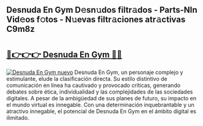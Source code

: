 ## Desnuda En Gym D𝚎sn𝚞dos filtr𝚊dos - Parts-NIn Vid𝚎os f𝚘tos - N𝚞evas filtr𝚊ciones atr𝚊ctivas C9m8z

# <h2><a href="http://mb6zhy.tromn.icu/?c=Desnuda+En+Gym">🔗👉👉👉 Desnuda En Gym 🔗🔗</a></h2>

[![Desnuda En Gym nuevo](https://i.imgur.com/pEAQMta.gif)](http://mb6zhy.tromn.icu/?c=Desnuda+En+Gym)
Desnuda En Gym, un personaje complejo y estimulante, elude la clasificación directa. Su estilo distintivo de comunicación en línea ha cautivado y provocado críticas, generando debates sobre ética, individualidad y las complejidades de las sociedades digitales. A pesar de la ambigüedad de sus planes de futuro, su impacto en el mundo virtual es innegable. Con una determinación inquebrantable y un atractivo innegable, el potencial de Desnuda En Gym en el ámbito digital es ilimitado.
